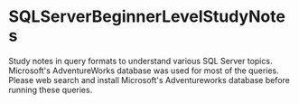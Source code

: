# SQLServerBeginnerLevelStudyNotes
Study notes in query formats to understand various SQL Server topics. Microsoft's AdventureWorks database was used for most of the queries. Please web search and install Microsoft's Adventureworks database before running these queries.
